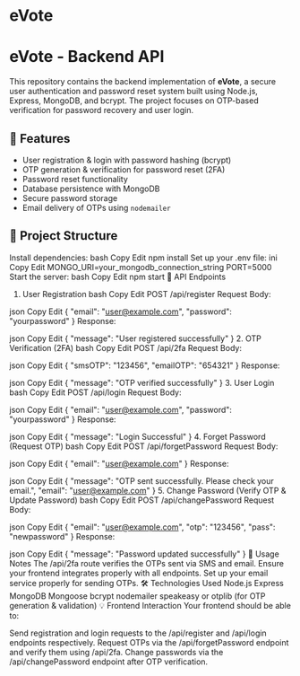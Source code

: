 # eVote
# eVote - Backend API

This repository contains the backend implementation of **eVote**, a secure user authentication and password reset system built using Node.js, Express, MongoDB, and bcrypt. The project focuses on OTP-based verification for password recovery and user login.

## 📌 Features
- User registration & login with password hashing (bcrypt)
- OTP generation & verification for password reset (2FA)
- Password reset functionality
- Database persistence with MongoDB
- Secure password storage
- Email delivery of OTPs using `nodemailer`

## 📂 Project Structure
Install dependencies:
bash
Copy
Edit
npm install
Set up your .env file:
ini
Copy
Edit
MONGO_URI=your_mongodb_connection_string 
PORT=5000
Start the server:
bash
Copy
Edit
npm start
📌 API Endpoints
1. User Registration
bash
Copy
Edit
POST /api/register
Request Body:

json
Copy
Edit
{
  "email": "user@example.com",
  "password": "yourpassword"
}
Response:

json
Copy
Edit
{
  "message": "User registered successfully"
}
2. OTP Verification (2FA)
bash
Copy
Edit
POST /api/2fa
Request Body:

json
Copy
Edit
{
  "smsOTP": "123456",
  "emailOTP": "654321"
}
Response:

json
Copy
Edit
{
  "message": "OTP verified successfully"
}
3. User Login
bash
Copy
Edit
POST /api/login
Request Body:

json
Copy
Edit
{
  "email": "user@example.com",
  "password": "yourpassword"
}
Response:

json
Copy
Edit
{
  "message": "Login Successful"
}
4. Forget Password (Request OTP)
bash
Copy
Edit
POST /api/forgetPassword
Request Body:

json
Copy
Edit
{
  "email": "user@example.com"
}
Response:

json
Copy
Edit
{
  "message": "OTP sent successfully. Please check your email.",
  "email": "user@example.com"
}
5. Change Password (Verify OTP & Update Password)
bash
Copy
Edit
POST /api/changePassword
Request Body:

json
Copy
Edit
{
  "email": "user@example.com",
  "otp": "123456",
  "pass": "newpassword"
}
Response:

json
Copy
Edit
{
  "message": "Password updated successfully"
}
📌 Usage Notes
The /api/2fa route verifies the OTPs sent via SMS and email.
Ensure your frontend integrates properly with all endpoints.
Set up your email service properly for sending OTPs.
🛠️ Technologies Used
Node.js
Express
MongoDB
Mongoose
bcrypt
nodemailer
speakeasy or otplib (for OTP generation & validation)
💡 Frontend Interaction
Your frontend should be able to:

Send registration and login requests to the /api/register and /api/login endpoints respectively.
Request OTPs via the /api/forgetPassword endpoint and verify them using /api/2fa.
Change passwords via the /api/changePassword endpoint after OTP verification.

